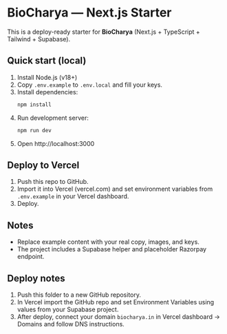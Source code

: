 # BioCharya — Next.js Starter

This is a deploy-ready starter for **BioCharya** (Next.js + TypeScript + Tailwind + Supabase).

## Quick start (local)

1. Install Node.js (v18+)
2. Copy `.env.example` to `.env.local` and fill your keys.
3. Install dependencies:
   ```bash
   npm install
   ```
4. Run development server:
   ```bash
   npm run dev
   ```
5. Open http://localhost:3000

## Deploy to Vercel

1. Push this repo to GitHub.
2. Import it into Vercel (vercel.com) and set environment variables from `.env.example` in your Vercel dashboard.
3. Deploy.

## Notes
- Replace example content with your real copy, images, and keys.
- The project includes a Supabase helper and placeholder Razorpay endpoint.


## Deploy notes

1. Push this folder to a new GitHub repository.
2. In Vercel import the GitHub repo and set Environment Variables using values from your Supabase project.
3. After deploy, connect your domain `biocharya.in` in Vercel dashboard -> Domains and follow DNS instructions.
